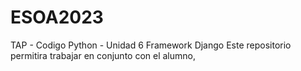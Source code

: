 # ESOA2023
TAP - Codigo Python - Unidad 6 
Framework Django 
Este repositorio permitira trabajar en conjunto con el alumno,

